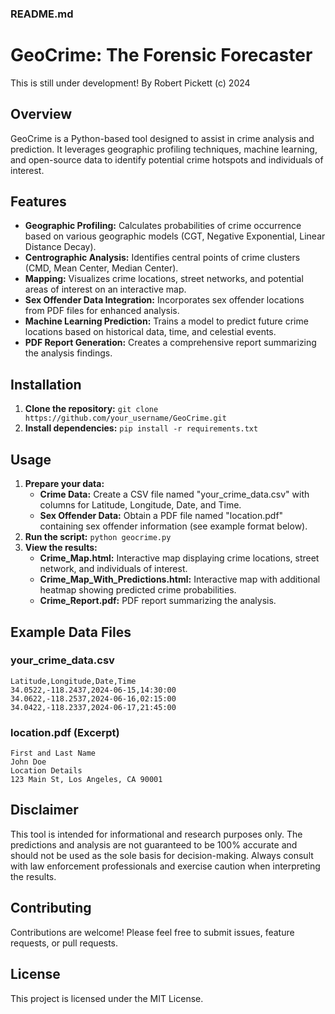 ### README.md

# GeoCrime: The Forensic Forecaster
This is still under development!
By Robert Pickett (c) 2024

## Overview

GeoCrime is a Python-based tool designed to assist in crime analysis and prediction. It leverages geographic profiling techniques, machine learning, and open-source data to identify potential crime hotspots and individuals of interest.

## Features

* **Geographic Profiling:** Calculates probabilities of crime occurrence based on various geographic models (CGT, Negative Exponential, Linear Distance Decay).
* **Centrographic Analysis:** Identifies central points of crime clusters (CMD, Mean Center, Median Center).
* **Mapping:** Visualizes crime locations, street networks, and potential areas of interest on an interactive map.
* **Sex Offender Data Integration:** Incorporates sex offender locations from PDF files for enhanced analysis.
* **Machine Learning Prediction:** Trains a model to predict future crime locations based on historical data, time, and celestial events.
* **PDF Report Generation:** Creates a comprehensive report summarizing the analysis findings.

## Installation

1. **Clone the repository:** `git clone https://github.com/your_username/GeoCrime.git`
2. **Install dependencies:** `pip install -r requirements.txt`

## Usage

1. **Prepare your data:**
   * **Crime Data:** Create a CSV file named "your_crime_data.csv" with columns for Latitude, Longitude, Date, and Time.
   * **Sex Offender Data:** Obtain a PDF file named "location.pdf" containing sex offender information (see example format below).
2. **Run the script:** `python geocrime.py`
3. **View the results:**
   * **Crime_Map.html:** Interactive map displaying crime locations, street network, and individuals of interest.
   * **Crime_Map_With_Predictions.html:** Interactive map with additional heatmap showing predicted crime probabilities.
   * **Crime_Report.pdf:** PDF report summarizing the analysis.

## Example Data Files

### your_crime_data.csv

```
Latitude,Longitude,Date,Time
34.0522,-118.2437,2024-06-15,14:30:00
34.0622,-118.2537,2024-06-16,02:15:00
34.0422,-118.2337,2024-06-17,21:45:00
```

### location.pdf (Excerpt)

```
First and Last Name
John Doe
Location Details
123 Main St, Los Angeles, CA 90001
```

## Disclaimer

This tool is intended for informational and research purposes only. The predictions and analysis are not guaranteed to be 100% accurate and should not be used as the sole basis for decision-making. Always consult with law enforcement professionals and exercise caution when interpreting the results.

## Contributing

Contributions are welcome! Please feel free to submit issues, feature requests, or pull requests.

## License

This project is licensed under the MIT License.
